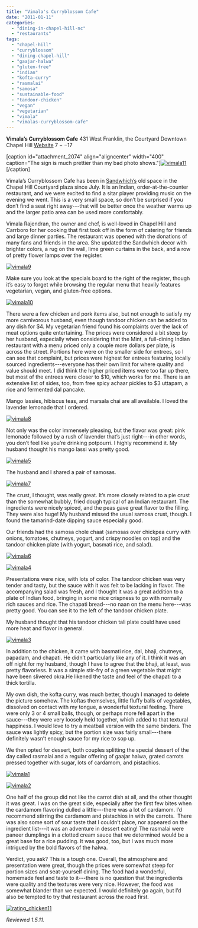 ```yaml
---
title: "Vimala's Curryblossom Cafe"
date: "2011-01-11"
categories: 
  - "dining-in-chapel-hill-nc"
  - "restaurants"
tags: 
  - "chapel-hill"
  - "curryblossom"
  - "dining-chapel-hill"
  - "gaajar-halwa"
  - "gluten-free"
  - "indian"
  - "kofta-curry"
  - "rasmalai"
  - "samosa"
  - "sustainable-food"
  - "tandoor-chicken"
  - "vegan"
  - "vegetarian"
  - "vimala"
  - "vimalas-curryblossom-cafe"
---
```


**Vimala’s Curryblossom Cafe** 431 West Franklin, the Courtyard Downtown Chapel Hill [Website](http://www.curryblossom.com/) $7--$17

\[caption id="attachment\_2074" align="aligncenter" width="400" caption="The sign is much prettier than my bad photo shows."\][![](http://s3.amazonaws.com/thegourmez-wpmedia/2011/01/vimala11.jpg "vimala11")](http://s3.amazonaws.com/thegourmez-wpmedia/2011/01/vimala11.jpg)\[/caption\]

Vimala’s Curryblossom Cafe has been in [Sandwhich’s](../../../../../?p=924) old space in the Chapel Hill Courtyard plaza since July. It is an Indian, order-at-the-counter restaurant, and we were excited to find a sitar player providing music on the evening we went. This is a very small space, so don’t be surprised if you don’t find a seat right away---that will be better once the weather warms up and the larger patio area can be used more comfortably.

Vimala Rajendran, the owner and chef, is well-loved in Chapel Hill and Carrboro for her cooking that first took off in the form of catering for friends and large dinner parties. The restaurant was opened with the donations of many fans and friends in the area. She updated the Sandwhich decor with brighter colors, a rug on the wall, lime green curtains in the back, and a row of pretty flower lamps over the register.

[![](http://s3.amazonaws.com/thegourmez-wpmedia/2011/01/vimala9.jpg "vimala9")](http://s3.amazonaws.com/thegourmez-wpmedia/2011/01/vimala9.jpg)

Make sure you look at the specials board to the right of the register, though it’s easy to forget while browsing the regular menu that heavily features vegetarian, vegan, and gluten-free options.

[![](http://s3.amazonaws.com/thegourmez-wpmedia/2011/01/vimala10.jpg "vimala10")](http://s3.amazonaws.com/thegourmez-wpmedia/2011/01/vimala10.jpg)

There were a few chicken and pork items also, but not enough to satisfy my more carnivorous husband, even though tandoor chicken can be added to any dish for $4. My vegetarian friend found his complaints over the lack of meat options quite entertaining. The prices were considered a bit steep by her husband, especially when considering that the Mint, a full-dining Indian restaurant with a menu priced only a couple more dollars per plate, is across the street. Portions here were on the smaller side for entrees, so I can see that complaint, but prices were highest for entrees featuring locally sourced ingredients---everyone has their own limit for where quality and value should meet. I did think the higher priced items were too far up there, but most of the entrees were closer to $10, which works for me. There is an extensive list of sides, too, from free spicy achaar pickles to $3 uttapam, a rice and fermented dal pancake.

Mango lassies, hibiscus teas, and marsala chai are all available. I loved the lavender lemonade that I ordered.

[![](http://s3.amazonaws.com/thegourmez-wpmedia/2011/01/vimala8.jpg "vimala8")](http://s3.amazonaws.com/thegourmez-wpmedia/2011/01/vimala8.jpg)

Not only was the color immensely pleasing, but the flavor was great: pink lemonade followed by a rush of lavender that’s just right---in other words, you don’t feel like you’re drinking potpourri. I highly recommend it. My husband thought his mango lassi was pretty good.

[![](http://s3.amazonaws.com/thegourmez-wpmedia/2011/01/vimala5.jpg "vimala5")](http://s3.amazonaws.com/thegourmez-wpmedia/2011/01/vimala5.jpg)

The husband and I shared a pair of samosas.

[![](http://s3.amazonaws.com/thegourmez-wpmedia/2011/01/vimala7.jpg "vimala7")](http://s3.amazonaws.com/thegourmez-wpmedia/2011/01/vimala7.jpg)

The crust, I thought, was really great. It’s more closely related to a pie crust than the somewhat bubbly, fried dough typical of an Indian restaurant. The ingredients were nicely spiced, and the peas gave great flavor to the filling. They were also huge! My husband missed the usual samosa crust, though. I found the tamarind-date dipping sauce especially good.

Our friends had the samosa chole chaat (samosas over chickpea curry with onions, tomatoes, chutneys, yogurt, and crispy noodles on top) and the tandoor chicken plate (with yogurt, basmati rice, and salad).

[![](http://s3.amazonaws.com/thegourmez-wpmedia/2011/01/vimala6.jpg "vimala6")](http://s3.amazonaws.com/thegourmez-wpmedia/2011/01/vimala6.jpg)

[![](http://s3.amazonaws.com/thegourmez-wpmedia/2011/01/vimala4.jpg "vimala4")](http://s3.amazonaws.com/thegourmez-wpmedia/2011/01/vimala4.jpg)

Presentations were nice, with lots of color. The tandoor chicken was very tender and tasty, but the sauce with it was felt to be lacking in flavor. The accompanying salad was fresh, and I thought it was a great addition to a plate of Indian food, bringing in some nice crispness to go with normally rich sauces and rice. The chapati bread---no naan on the menu here---was pretty good. You can see it to the left of the tandoor chicken plate.

My husband thought that his tandoor chicken tali plate could have used more heat and flavor in general.

[![](http://s3.amazonaws.com/thegourmez-wpmedia/2011/01/vimala3.jpg "vimala3")](http://s3.amazonaws.com/thegourmez-wpmedia/2011/01/vimala3.jpg)

In addition to the chicken, it came with basmati rice, dal, bhaji, chutneys, papadam, and chapati. He didn’t particularly like any of it. I think it was an off night for my husband, though I have to agree that the bhaji, at least, was pretty flavorless. It was a simple stir-fry of a green vegetable that might have been slivered okra.He likened the taste and feel of the chapati to a thick tortilla.

My own dish, the kofta curry, was much better, though I managed to delete the picture somehow. The koftas themselves, little fluffy balls of vegetables, dissolved on contact with my tongue, a wonderful textural feeling. There were only 3 or 4 small balls, though, or perhaps more fell apart in the sauce---they were very loosely held together, which added to that textural happiness. I would love to try a meatball version with the same binders. The sauce was lightly spicy, but the portion size was fairly small---there definitely wasn’t enough sauce for my rice to sop up.

We then opted for dessert, both couples splitting the special dessert of the day called rasmalai and a regular offering of gaajar halwa, grated carrots pressed together with sugar, lots of cardamom, and pistachios.

[![](http://s3.amazonaws.com/thegourmez-wpmedia/2011/01/vimala1.jpg "vimala1")](http://s3.amazonaws.com/thegourmez-wpmedia/2011/01/vimala1.jpg)

[![](http://s3.amazonaws.com/thegourmez-wpmedia/2011/01/vimala2.jpg "vimala2")](http://s3.amazonaws.com/thegourmez-wpmedia/2011/01/vimala2.jpg)

One half of the group did not like the carrot dish at all, and the other thought it was great. I was on the great side, especially after the first few bites when the cardamom flavoring dulled a little---there was a lot of cardamom. I’d recommend stirring the cardamom and pistachios in with the carrots.  There was also some sort of sour taste that I couldn’t place, nor appeared on the ingredient list---it was an adventure in dessert eating! The rasmalai were paneer dumplings in a clotted cream sauce that we determined would be a great base for a rice pudding. It was good, too, but I was much more intrigued by the bold flavors of the halwa.

Verdict, you ask? This is a tough one. Overall, the atmosphere and presentation were great, though the prices were somewhat steep for portion sizes and seat-yourself dining. The food had a wonderful, homemade feel and taste to it---there is no question that the ingredients were quality and the textures were very nice. However, the food was somewhat blander than we expected. I would definitely go again, but I’d also be tempted to try that restaurant across the road first.

[![](http://s3.amazonaws.com/thegourmez-wpmedia/2009/02/rating_chicken11.gif "rating_chicken11")](http://s3.amazonaws.com/thegourmez-wpmedia/2009/02/rating_chicken11.gif)

_Reviewed 1.5.11._
